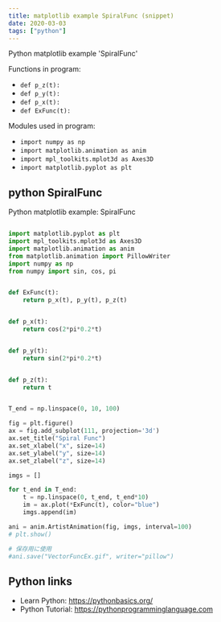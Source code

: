 ```yaml
---
title: matplotlib example SpiralFunc (snippet)
date: 2020-03-03
tags: ["python"]
---
```

Python matplotlib example 'SpiralFunc'

Functions in program: 
* `def p_z(t):`
* `def p_y(t):`
* `def p_x(t):`
* `def ExFunc(t):`

Modules used in program: 
* `import numpy as np`
* `import matplotlib.animation as anim`
* `import mpl_toolkits.mplot3d as Axes3D`
* `import matplotlib.pyplot as plt`

## python SpiralFunc

Python matplotlib example: SpiralFunc

```python

import matplotlib.pyplot as plt
import mpl_toolkits.mplot3d as Axes3D
import matplotlib.animation as anim
from matplotlib.animation import PillowWriter
import numpy as np
from numpy import sin, cos, pi


def ExFunc(t):
    return p_x(t), p_y(t), p_z(t)


def p_x(t):
    return cos(2*pi*0.2*t)


def p_y(t):
    return sin(2*pi*0.2*t)


def p_z(t):
    return t


T_end = np.linspace(0, 10, 100)

fig = plt.figure()
ax = fig.add_subplot(111, projection='3d')
ax.set_title("Spiral Func")
ax.set_xlabel("x", size=14)
ax.set_ylabel("y", size=14)
ax.set_zlabel("z", size=14)

imgs = []

for t_end in T_end:
    t = np.linspace(0, t_end, t_end*10)
    im = ax.plot(*ExFunc(t), color="blue")
    imgs.append(im)

ani = anim.ArtistAnimation(fig, imgs, interval=100)
# plt.show()

# 保存用に使用
#ani.save("VectorFuncEx.gif", writer="pillow")


```

## Python links

- Learn Python: https://pythonbasics.org/
- Python Tutorial: https://pythonprogramminglanguage.com
